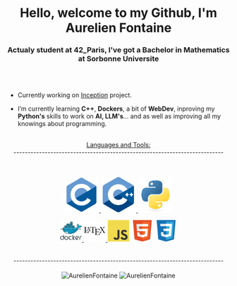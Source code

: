 <h1 align="center">Hello, welcome to my Github, I'm Aurelien Fontaine</h1>
<h3 align="center">Actualy student at 42_Paris, I've got a Bachelor in Mathematics at Sorbonne Universite</h3>  <br>

<br>

- Currently working on [Inception](https://github.com/AurelienFontaine/CPP) project.

-  I’m currently learning **C++**, **Dockers**, a bit of **WebDev**, inproving my **Python's** skills to work on **AI, LLM's**... and as well as improving all my knowings about programming.
<br>

<div align="center">
  <span style="text-decoration: underline;">Languages and Tools:</span>
  <br>
   --------------------------------------------------------------------------
</div>

<br>
<br>
<div align="center">
  <!-- Ligne du haut avec C, C++ et Python en plus grand -->
  <p>
    <a href="https://www.cprogramming.com/" target="_blank" rel="noreferrer"> 
      <img src="https://raw.githubusercontent.com/devicons/devicon/master/icons/c/c-original.svg" alt="c" width="80" height="80"/> 
    </a> 
    <a href="https://www.w3schools.com/cpp/" target="_blank" rel="noreferrer"> 
      <img src="https://raw.githubusercontent.com/devicons/devicon/master/icons/cplusplus/cplusplus-original.svg" alt="cplusplus" width="80" height="80"/> 
    </a> 
    <a href="https://www.python.org/" target="_blank" rel="noreferrer"> 
      <img src="https://raw.githubusercontent.com/devicons/devicon/master/icons/python/python-original.svg" alt="python" width="80" height="80"/> 
    </a> 
  </p>
  
  <!-- Ligne du bas avec les autres technologies en plus petit -->
  <p>
     <a href="https://www.docker.com/" target="_blank" rel="noreferrer"> 
      <img src="https://raw.githubusercontent.com/devicons/devicon/master/icons/docker/docker-original-wordmark.svg" alt="docker" width="50" height="50"/> 
     <a href="https://www.latex-project.org/" target="_blank" rel="noreferrer"> 
      <img src="https://raw.githubusercontent.com/devicons/devicon/master/icons/latex/latex-original.svg" alt="latex" width="50" height="50"/> 
    </a> 
    <!-- <a href="https://git-scm.com/" target="_blank" rel="noreferrer"> 
      <img src="https://www.vectorlogo.zone/logos/git-scm/git-scm-icon.svg" alt="git" width="50" height="50"/> 
    </a> 
    <a href="https://www.mysql.com/" target="_blank" rel="noreferrer"> 
      <img src="https://raw.githubusercontent.com/devicons/devicon/master/icons/mysql/mysql-original-wordmark.svg" alt="mysql" width="50" height="50"/> 
    </a> 
    <a href="https://nestjs.com/" target="_blank" rel="noreferrer"> 
      <img src="https://raw.githubusercontent.com/devicons/devicon/master/icons/nestjs/nestjs-original.svg" alt="nestjs" width="50" height="50"/> 
    </a> 
    <a href="https://reactjs.org/" target="_blank" rel="noreferrer"> 
      <img src="https://raw.githubusercontent.com/devicons/devicon/master/icons/react/react-original-wordmark.svg" alt="react" width="50" height="50"/> 
    </a> 
    <a href="https://www.typescriptlang.org/" target="_blank" rel="noreferrer"> 
      <img src="https://raw.githubusercontent.com/devicons/devicon/master/icons/typescript/typescript-original.svg" alt="typescript" width="50" height="50"/> 
    </a> -->
    <img src="https://raw.githubusercontent.com/devicons/devicon/master/icons/javascript/javascript-original.svg" alt="js" width="50" height="50"/> 
    <img src="https://raw.githubusercontent.com/devicons/devicon/master/icons/html5/html5-original.svg" alt="html" width="50" height="50"/> 
    <img src="https://raw.githubusercontent.com/devicons/devicon/master/icons/css3/css3-original.svg" alt="css" width="50" height="50"/> 
    </a> 
  </p>
  <br>
  --------------------------------------------------------------------------
</div>
<br>

<div align="center">
  <img src="https://github-readme-stats.vercel.app/api/top-langs?username=AurelienFontaine&show_icons=true&theme=dark&locale=en&layout=compact" alt="AurelienFontaine" height="195px" />
  <img src="https://github-readme-streak-stats.herokuapp.com/?user=AurelienFontaine&theme=dark" alt="AurelienFontaine" height="195px" />
</div>




